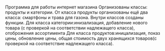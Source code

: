 Программа для работы интернет магазина
Организованы классы: продукты и категории. От класса продукты организованы ещё два класса: смартфоны и трава для газона.
Внутри классов созданы функции. Для класса категории:инизализация, добавление нового товара (с проверкой на соответствии надлежащего класса), отоброжения ассортимента
Для класса продуктов:иницализация, показ цены, обновление цены, общая стоимость двух хранящихся товаров(с проверкой на соответствие надлежащего класса).
